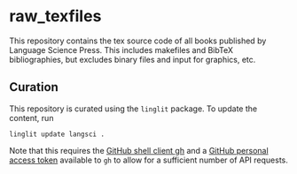 # raw_texfiles

This repository contains the tex source code of all books published by Language Science Press. This includes makefiles and BibTeX bibliographies, but excludes
binary files and input for graphics, etc.


## Curation

This repository is curated using the `linglit` package. To update the content,
run
```shell
linglit update langsci .
```

Note that this requires the [GitHub shell client gh](https://cli.github.com/)
and a [GitHub personal access token](https://docs.github.com/en/authentication/keeping-your-account-and-data-secure/creating-a-personal-access-token) available
to `gh` to allow for a sufficient number of API requests.

